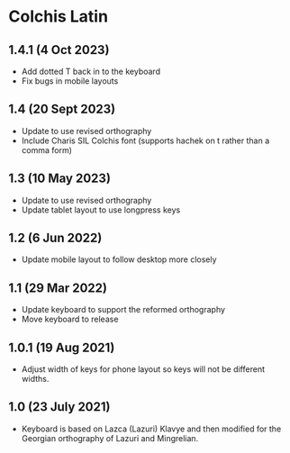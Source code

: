 Colchis Latin
===============================

1.4.1 (4 Oct 2023)
------------------
* Add dotted T back in to the keyboard
* Fix bugs in mobile layouts

1.4 (20 Sept 2023)
------------------
* Update to use revised orthography
* Include Charis SIL Colchis font (supports hachek on t rather than a comma form)

1.3 (10 May 2023)
------------------
* Update to use revised orthography
* Update tablet layout to use longpress keys

1.2 (6 Jun 2022)
------------------
* Update mobile layout to follow desktop more closely

1.1 (29 Mar 2022)
------------------
* Update keyboard to support the reformed orthography
* Move keyboard to release

1.0.1 (19 Aug 2021)
------------------
* Adjust width of keys for phone layout so keys will not be different widths.

1.0 (23 July 2021)
------------------
* Keyboard is based on Lazca (Lazuri) Klavye and then modified for the Georgian orthography of Lazuri and Mingrelian.
